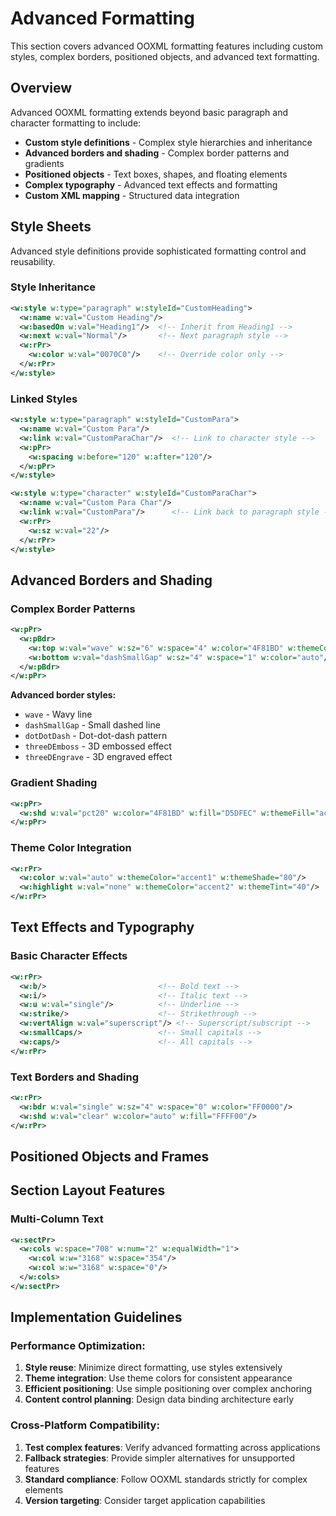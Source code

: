 # Advanced Formatting

This section covers advanced OOXML formatting features including custom styles, complex borders, positioned objects, and advanced text formatting.

## Overview

Advanced OOXML formatting extends beyond basic paragraph and character formatting to include:

- **Custom style definitions** - Complex style hierarchies and inheritance
- **Advanced borders and shading** - Complex border patterns and gradients  
- **Positioned objects** - Text boxes, shapes, and floating elements
- **Complex typography** - Advanced text effects and formatting
- **Custom XML mapping** - Structured data integration

## Style Sheets

Advanced style definitions provide sophisticated formatting control and reusability.

### Style Inheritance

```xml
<w:style w:type="paragraph" w:styleId="CustomHeading">
  <w:name w:val="Custom Heading"/>
  <w:basedOn w:val="Heading1"/>  <!-- Inherit from Heading1 -->
  <w:next w:val="Normal"/>       <!-- Next paragraph style -->
  <w:rPr>
    <w:color w:val="0070C0"/>    <!-- Override color only -->
  </w:rPr>
</w:style>
```

### Linked Styles

```xml
<w:style w:type="paragraph" w:styleId="CustomPara">
  <w:name w:val="Custom Para"/>
  <w:link w:val="CustomParaChar"/>  <!-- Link to character style -->
  <w:pPr>
    <w:spacing w:before="120" w:after="120"/>
  </w:pPr>
</w:style>

<w:style w:type="character" w:styleId="CustomParaChar">
  <w:name w:val="Custom Para Char"/>
  <w:link w:val="CustomPara"/>      <!-- Link back to paragraph style -->
  <w:rPr>
    <w:sz w:val="22"/>
  </w:rPr>
</w:style>
```

## Advanced Borders and Shading

### Complex Border Patterns

```xml
<w:pPr>
  <w:pBdr>
    <w:top w:val="wave" w:sz="6" w:space="4" w:color="4F81BD" w:themeColor="accent1"/>
    <w:bottom w:val="dashSmallGap" w:sz="4" w:space="1" w:color="auto"/>
  </w:pBdr>
</w:pPr>
```

**Advanced border styles:**
- `wave` - Wavy line
- `dashSmallGap` - Small dashed line
- `dotDotDash` - Dot-dot-dash pattern
- `threeDEmboss` - 3D embossed effect
- `threeDEngrave` - 3D engraved effect

### Gradient Shading

```xml
<w:pPr>
  <w:shd w:val="pct20" w:color="4F81BD" w:fill="D5DFEC" w:themeFill="accent1" w:themeFillTint="33"/>
</w:pPr>
```

### Theme Color Integration

```xml
<w:rPr>
  <w:color w:val="auto" w:themeColor="accent1" w:themeShade="80"/>
  <w:highlight w:val="none" w:themeColor="accent2" w:themeTint="40"/>
</w:rPr>
```

## Text Effects and Typography

### Basic Character Effects

```xml
<w:rPr>
  <w:b/>                         <!-- Bold text -->
  <w:i/>                         <!-- Italic text -->
  <w:u w:val="single"/>          <!-- Underline -->
  <w:strike/>                    <!-- Strikethrough -->
  <w:vertAlign w:val="superscript"/> <!-- Superscript/subscript -->
  <w:smallCaps/>                 <!-- Small capitals -->
  <w:caps/>                      <!-- All capitals -->
</w:rPr>
```

### Text Borders and Shading

```xml
<w:rPr>
  <w:bdr w:val="single" w:sz="4" w:space="0" w:color="FF0000"/>
  <w:shd w:val="clear" w:color="auto" w:fill="FFFF00"/>
</w:rPr>
```


## Positioned Objects and Frames



## Section Layout Features

### Multi-Column Text

```xml
<w:sectPr>
  <w:cols w:space="708" w:num="2" w:equalWidth="1">
    <w:col w:w="3168" w:space="354"/>
    <w:col w:w="3168" w:space="0"/>
  </w:cols>
</w:sectPr>
```


## Implementation Guidelines

### Performance Optimization:

1. **Style reuse**: Minimize direct formatting, use styles extensively
2. **Theme integration**: Use theme colors for consistent appearance
3. **Efficient positioning**: Use simple positioning over complex anchoring
4. **Content control planning**: Design data binding architecture early

### Cross-Platform Compatibility:

1. **Test complex features**: Verify advanced formatting across applications
2. **Fallback strategies**: Provide simpler alternatives for unsupported features  
3. **Standard compliance**: Follow OOXML standards strictly for complex elements
4. **Version targeting**: Consider target application capabilities